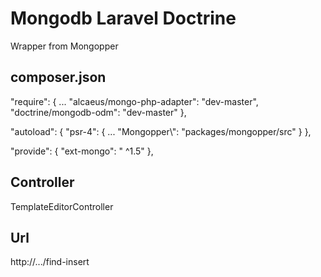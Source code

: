 Mongodb Laravel Doctrine
========================
Wrapper from Mongopper


composer.json
-------------

"require": {
	...
	"alcaeus/mongo-php-adapter": "dev-master",
	"doctrine/mongodb-odm": "dev-master"
},

"autoload": {
	"psr-4": {
		...
		"Mongopper\\": "packages/mongopper/src"
	}
},

"provide": {
   "ext-mongo": " ^1.5" 
},



Controller
-------------
TemplateEditorController

Url
---
http://.../find-insert

